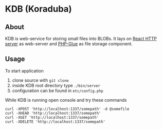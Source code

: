# KDB (Koraduba) #

## About ##

KDB is web-service for storing small files into BLOBs. It lays on [React HTTP server](https://github.com/reactphp/http)
as web-server and [PHP-Glue](https://github.com/iborodikhin/php-glue) as file storage component.

## Usage ##

To start application

1. clone source with `git clone`
2. inside KDB root directory type `./bin/server`
3. configuration can be found in `etc/config.php`

While KDB is running open console and try these commands

```
curl -XPOST 'http://localhost:1337/somepath' -d @somefile
curl -XHEAD 'http://localhost:1337/somepath'
curl -XGET 'http://localhost:1337/somepath'
curl -XDELETE 'http://localhost:1337/somepath'
```
